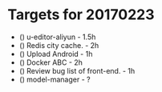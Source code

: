 # Targets for 20170223

* () u-editor-aliyun - 1.5h
* () Redis city cache. - 2h
* () Upload Android - 1h
* () Docker ABC - 2h
* () Review bug list of front-end. - 1h
* () model-manager - ?
